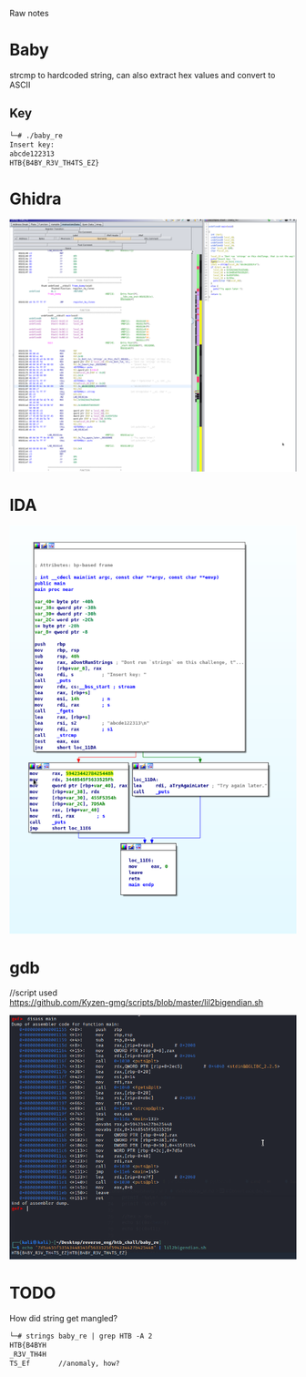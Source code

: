 Raw notes

# Baby
strcmp to hardcoded string, can also extract hex values and convert to ASCII

## Key
```
└─# ./baby_re  
Insert key:  
abcde122313  
HTB{B4BY_R3V_TH4TS_EZ}
```

# Ghidra
![](ghidra01.png)

# IDA
![](ida01.png)

# gdb
//script used  
https://github.com/Kyzen-gmg/scripts/blob/master/lil2bigendian.sh

![](gdb01.png)

# TODO
How did string get mangled?
```
└─# strings baby_re | grep HTB -A 2
HTB{B4BYH
_R3V_TH4H
TS_Ef       //anomaly, how?
```